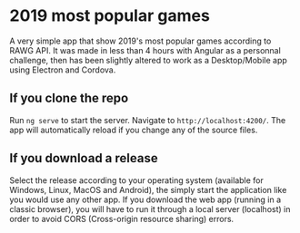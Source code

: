 # 2019 most popular games

A very simple app that show 2019's most popular games according to RAWG API. It was made in less than 4 hours with Angular as a personnal challenge, then has been slightly altered to work as a Desktop/Mobile app using Electron and Cordova.

## If you clone the repo

Run `ng serve` to start the server. Navigate to `http://localhost:4200/`. The app will automatically reload if you change any of the source files.

## If you download a release

Select the release according to your operating system (available for Windows, Linux, MacOS and Android), the simply start the application like you would use any other app.
If you download the web app (running in a classic browser), you will have to run it through a local server (localhost) in order to avoid CORS (Cross-origin resource sharing) errors.
